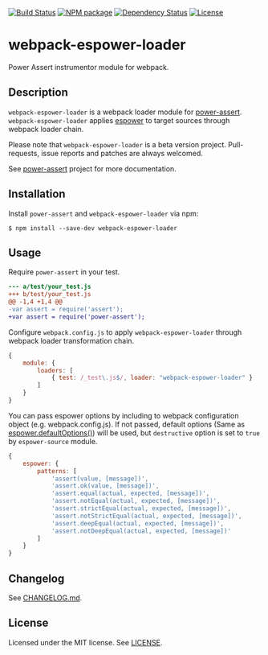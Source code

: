 [![Build Status][travis-image]][travis-url]
[![NPM package][npm-image]][npm-url]
[![Dependency Status][depstat-image]][depstat-url]
[![License][license-image]][license-url]

# webpack-espower-loader

Power Assert instrumentor module for webpack.

## Description

`webpack-espower-loader` is a webpack loader module for [power-assert](https://github.com/twada/power-assert).
`webpack-espower-loader` applies [espower](http://github.com/twada/espower) to target sources through webpack loader chain.

Please note that `webpack-espower-loader` is a beta version project. Pull-requests, issue reports and patches are always welcomed.

See [power-assert](https://github.com/twada/power-assert) project for more documentation.

## Installation

Install `power-assert` and `webpack-espower-loader` via npm:

```console
$ npm install --save-dev webpack-espower-loader
```

## Usage

Require `power-assert` in your test.

```diff
--- a/test/your_test.js
+++ b/test/your_test.js
@@ -1,4 +1,4 @@
-var assert = require('assert');
+var assert = require('power-assert');
```

Configure `webpack.config.js` to apply `webpack-espower-loader` through webpack loader transformation chain.

```js
{
    module: {
        loaders: [
            { test: /_test\.js$/, loader: "webpack-espower-loader" }
        ]
    }
}
```

You can pass espower options by including to webpack configuration object (e.g. webpack.config.js).
If not passed, default options (Same as [espower.defaultOptions()](https://github.com/twada/espower#var-options--espowerdefaultoptions)) will be used, but `destructive` option is set to `true` by `espower-source` module.

```js
{
    espower: {
        patterns: [
            'assert(value, [message])',
            'assert.ok(value, [message])',
            'assert.equal(actual, expected, [message])',
            'assert.notEqual(actual, expected, [message])',
            'assert.strictEqual(actual, expected, [message])',
            'assert.notStrictEqual(actual, expected, [message])',
            'assert.deepEqual(actual, expected, [message])',
            'assert.notDeepEqual(actual, expected, [message])'
        ]
    }
}
```

## Changelog

See [CHANGELOG.md](https://github.com/power-assert-js/webpack-espower-loader/blob/master/CHANGELOG.md).

## License

Licensed under the MIT license. See [LICENSE](https://github.com/power-assert-js/webpack-espower-loader/blob/master/LICENSE).

[travis-url]: https://travis-ci.org/power-assert-js/webpack-espower-loader
[travis-image]: https://secure.travis-ci.org/power-assert-js/webpack-espower-loader.svg?branch=master

[npm-url]: https://npmjs.org/package/webpack-espower-loader
[npm-image]: https://badge.fury.io/js/webpack-espower-loader.svg

[depstat-url]: https://gemnasium.com/power-assert-js/webpack-espower-loader
[depstat-image]: https://gemnasium.com/power-assert-js/webpack-espower-loader.svg

[license-url]: https://github.com/power-assert-js/webpack-espower-loader/blob/master/LICENSE
[license-image]: http://img.shields.io/badge/license-MIT-brightgreen.svg?style=flat
